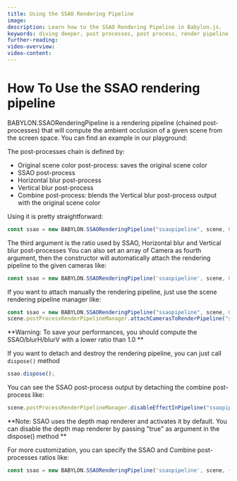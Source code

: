 ```yaml
---
title: Using the SSAO Rendering Pipeline
image:
description: Learn how to the SSAO Rendering Pipeline in Babylon.js.
keywords: diving deeper, post processes, post process, render pipeline, render, SSAO
further-reading:
video-overview:
video-content:
---
```


# How To Use the SSAO rendering pipeline

BABYLON.SSAORenderingPipeline is a rendering pipeline (chained post-processes) that will compute the ambient occlusion of a given scene from the screen space.
You can find an example in our playground:

<Playground id="#N96NXC#106" title="SSAO Rendering Pipeline Example" description="Simple example of using the SSAO rendering pipeline."/>

The post-processes chain is defined by:

- Original scene color post-process: saves the original scene color
- SSAO post-process
- Horizontal blur post-process
- Vertical blur post-process
- Combine post-process: blends the Vertical blur post-process output with the original scene color

Using it is pretty straightforward:

```javascript
const ssao = new BABYLON.SSAORenderingPipeline("ssaopipeline", scene, 0.75);
```

The third argument is the ratio used by SSAO, Horizontal blur and Vertical blur post-processes
You can also set an array of Camera as fourth argument, then the constructor will automatically attach the rendering pipeline to the given cameras like:

```javascript
const ssao = new BABYLON.SSAORenderingPipeline('ssaopipeline', scene, 0.75, [camera1 etc.]);
```

If you want to attach manually the rendering pipeline, just use the scene rendering pipeline manager like:

```javascript
const ssao = new BABYLON.SSAORenderingPipeline("ssaopipeline", scene, 0.75);
scene.postProcessRenderPipelineManager.attachCamerasToRenderPipeline("ssaopipeline", cameras);
```

**Warning: To save your performances, you should compute the SSAO/blurH/blurV with a lower ratio than 1.0 **

If you want to detach and destroy the rendering pipeline, you can just call `dispose()` method

```javascript
ssao.dispose();
```

You can see the SSAO post-process output by detaching the combine post-process like:

```javascript
scene.postProcessRenderPipelineManager.disableEffectInPipeline("ssaopipeline", ssao.SSAOCombineRenderEffect, cameras);
```

**Note: SSAO uses the depth map renderer and activates it by default. You can disable the depth map renderer by passing "true" as argument in the dispose() method **

For more customization, you can specify the SSAO and Combine post-processes ratios like:

```javascript
const ssao = new BABYLON.SSAORenderingPipeline('ssaopipeline', scene, { ssaoRatio: 0.5, combineRatio: 1.0 }, [camera1 etc.]);
```
